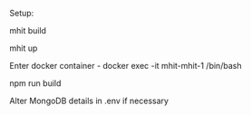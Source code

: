 Setup:

mhit build

mhit up

Enter docker container - docker exec -it mhit-mhit-1 /bin/bash

npm run build

Alter MongoDB details in .env if necessary